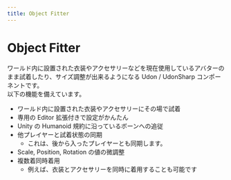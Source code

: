 ```yaml
---
title: Object Fitter
---
```


# Object Fitter

ワールド内に設置された衣装やアクセサリーなどを現在使用しているアバターのまま試着したり、サイズ調整が出来るようになる Udon / UdonSharp コンポーネントです。  
以下の機能を備えています。

-   ワールド内に設置された衣装やアクセサリーにその場で試着
-   専用の Editor 拡張付きで設定がかんたん
-   Unity の Humanoid 規約に沿っているボーンへの追従
-   他プレイヤーと試着状態の同期
    -   これは、後から入ったプレイヤーとも同期します。
-   Scale, Position, Rotation の値の微調整
-   複数着同時着用
    -   例えば、衣装とアクセサリーを同時に着用することも可能です
